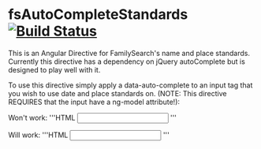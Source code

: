 fsAutoCompleteStandards [![Build Status](https://travis-ci.org/jshcrowthe/fsAutoCompleteStandards.svg?branch=master)](https://travis-ci.org/jshcrowthe/fsAutoCompleteStandards)
=======================

This is an Angular Directive for FamilySearch's name and place standards. Currently this directive has a dependency on jQuery autoComplete but is designed to play well with it. 

To use this directive simply apply a data-auto-complete to an input tag that you wish to use date and place standards on. (NOTE: This directive REQUIRES that the input have a ng-model attribute!):

Won't work:
'''HTML
<input data-auto-complete>
'''

Will work:
'''HTML
<input data-ng-model="test" data-auto-complete>
'''